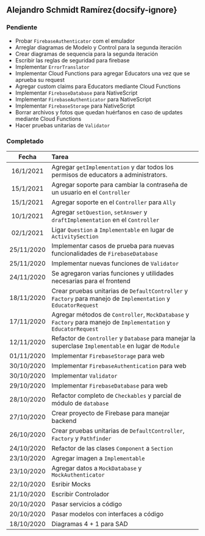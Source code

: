 ## Alejandro Schmidt Ramírez{docsify-ignore}

### Pendiente
* Probar `FirebaseAuthenticator` com el emulador
* Arreglar diagramas de Modelo y Control para la segunda iteración
* Crear diagramas de sequencia para la segunda iteración
* Escribir las reglas de seguridad para firebase
* Implementar `ErrorTranslator`
* Implementar Cloud Functions para agregar Educators una vez que se aprueba su request
* Agregar custom claims para Educators mediante Cloud Functions
* Implementar `FirebaseDatabase` para NativeScript
* Implementar `FirebaseAuthenticator` para NativeScript
* Implementar `FirebaseStorage` para NativeScript
* Borrar archivos y fotos que quedan huérfanos en caso de updates mediante Cloud Functions
* Hacer pruebas unitarias de `Validator`

### Completado
| Fecha | Tarea |
| :---: | :--- |
| 16/1/2021 | Agregar `getImplementation` y dar todos los permisos de educators a administrators.
| 15/1/2021 | Agregar soporte para cambiar la contraseña de un usuario en el `Controller` |
| 15/1/2021 | Agregar soporte en el `Controller` para `Ally` | 
| 10/1/2021 | Agregar `setQuestion`, `setAnswer` y `draftImplementation` en el `Controller` |
| 02/1/2021 | Ligar `Question` a `Implementable` en lugar de `ActivitySection` |
| 25/11/2020 | Implementar casos de prueba para nuevas funcionalidades de `FirebaseDatabase` |
| 25/11/2020 | Implementar nuevas funciones de `Validator` |
| 24/11/2020 | Se agregaron varias funciones y utilidades necesarias para el frontend |
| 18/11/2020 | Crear pruebas unitarias de `DefaultController` y `Factory` para manejo de `Implementation` y `EducatorRequest` | 
| 17/11/2020 | Agregar métodos de `Controller`, `MockDatabase` y `Factory` para manejo de `Implementation` y `EducatorRequest` |
| 12/11/2020 | Refactor de `Controller` y `Database` para manejar la superclase `Implementable` en lugar de `Module` |
| 01/11/2020 | Implementar `FirebaseStorage` para web |
| 30/10/2020 | Implementar `FirebaseAuthentication` para web |
| 30/10/2020 | Implementar `Validator` |
| 29/10/2020 | Implementar `FirebaseDatabase` para web |
| 28/10/2020 | Refactor completo de `Checkables` y parcial de módulo de `database` |
| 27/10/2020 | Crear proyecto de Firebase para manejar backend |
| 26/10/2020 | Crear pruebas unitarias de `DefaultController`, `Factory` y `Pathfinder` |
| 24/10/2020 | Refactor de las clases `Component` a `Section` | 
| 23/10/2020 | Agregar imagen a `Implementable` |
| 23/10/2020 | Agregar datos a `MockDatabase` y `MockAuthenticator` |
| 22/10/2020 | Esribir Mocks |
| 21/10/2020 | Escribir Controlador |
| 20/10/2020 | Pasar servicios a código |
| 20/10/2020 | Pasar modelos con interfaces a código |
| 18/10/2020 | Diagramas 4 + 1 para SAD |